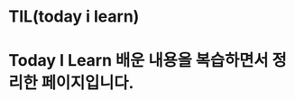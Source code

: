 # TIL(today i learn)

# Today I Learn 배운 내용을 복습하면서 정리한 페이지입니다.
     
     
    
  
      
   
     
    
  
